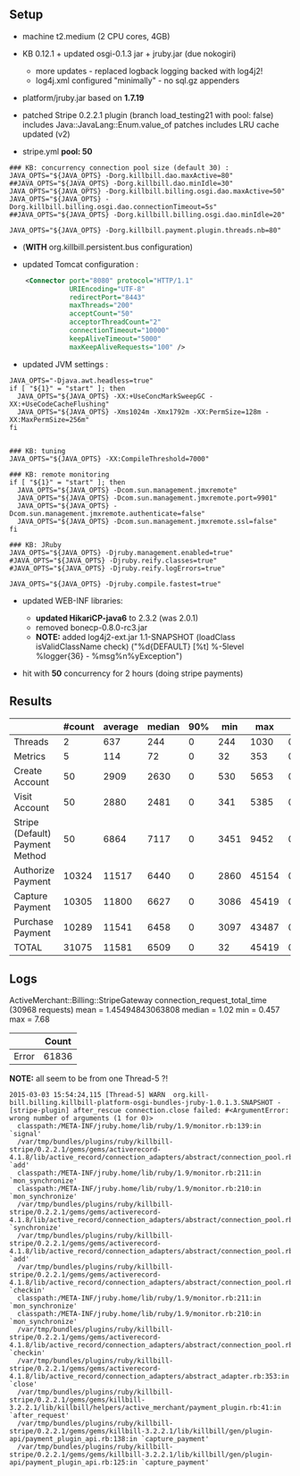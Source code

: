 ## Setup

- machine t2.medium (2 CPU cores, 4GB)

- KB 0.12.1 + updated osgi-0.1.3 jar + jruby.jar (due nokogiri)
  * more updates - replaced logback logging backed with log4j2!
  * log4j.xml configured "minimally" - no sql.gz appenders
- platform/jruby.jar based on **1.7.19** 
- patched Stripe 0.2.2.1 plugin (branch load_testing21 with pool: false)
  includes Java::JavaLang::Enum.value_of patches
  includes LRU cache updated (v2)
  
- stripe.yml **pool: 50**
  
```
### KB: concurrency connection pool size (default 30) :
JAVA_OPTS="${JAVA_OPTS} -Dorg.killbill.dao.maxActive=80"
##JAVA_OPTS="${JAVA_OPTS} -Dorg.killbill.dao.minIdle=30"
JAVA_OPTS="${JAVA_OPTS} -Dorg.killbill.billing.osgi.dao.maxActive=50"
JAVA_OPTS="${JAVA_OPTS} -Dorg.killbill.billing.osgi.dao.connectionTimeout=5s"
##JAVA_OPTS="${JAVA_OPTS} -Dorg.killbill.billing.osgi.dao.minIdle=20"

JAVA_OPTS="${JAVA_OPTS} -Dorg.killbill.payment.plugin.threads.nb=80"
```

- (**WITH** org.killbill.persistent.bus configuration)

- updated Tomcat configuration :
```xml
    <Connector port="8080" protocol="HTTP/1.1"
               URIEncoding="UTF-8"
               redirectPort="8443"
               maxThreads="200"
               acceptCount="50"
               acceptorThreadCount="2"
               connectionTimeout="10000"
               keepAliveTimeout="5000"
               maxKeepAliveRequests="100" />
```

- updated JVM settings :
```
JAVA_OPTS="-Djava.awt.headless=true"
if [ "${1}" = "start" ]; then
  JAVA_OPTS="${JAVA_OPTS} -XX:+UseConcMarkSweepGC -XX:+UseCodeCacheFlushing"
  JAVA_OPTS="${JAVA_OPTS} -Xms1024m -Xmx1792m -XX:PermSize=128m -XX:MaxPermSize=256m"
fi


### KB: tuning
JAVA_OPTS="${JAVA_OPTS} -XX:CompileThreshold=7000"

### KB: remote monitoring
if [ "${1}" = "start" ]; then
  JAVA_OPTS="${JAVA_OPTS} -Dcom.sun.management.jmxremote"
  JAVA_OPTS="${JAVA_OPTS} -Dcom.sun.management.jmxremote.port=9901"
  JAVA_OPTS="${JAVA_OPTS} -Dcom.sun.management.jmxremote.authenticate=false"
  JAVA_OPTS="${JAVA_OPTS} -Dcom.sun.management.jmxremote.ssl=false"
fi

### KB: JRuby
JAVA_OPTS="${JAVA_OPTS} -Djruby.management.enabled=true"
#JAVA_OPTS="${JAVA_OPTS} -Djruby.reify.classes=true"
#JAVA_OPTS="${JAVA_OPTS} -Djruby.reify.logErrors=true"

JAVA_OPTS="${JAVA_OPTS} -Djruby.compile.fastest=true"
```

- updated WEB-INF libraries:
  * **updated HikariCP-java6** to 2.3.2 (was 2.0.1)
  * removed bonecp-0.8.0-rc3.jar
  * **NOTE:** added log4j2-ext.jar 1.1-SNAPSHOT (loadClass isValidClassName check) 
    ("%d{DEFAULT} [%t] %-5level %logger{36} - %msg%n%yException") 

- hit with **50** concurrency for 2 hours (doing stripe payments)


## Results

|                                 | #count | average | median | 90% |  min |   max |   errors | bandwidth |
| ------------------------------- | ------ | ------- | ------ | --- | ---- | ----- | -------- | --------- |
|                         Threads |      2 |     637 |    244 |   0 |  244 |  1030 | 0.00000% |    0.03/s |
|                         Metrics |      5 |     114 |     72 |   0 |   32 |   353 | 0.00000% |    0.04/s |
|                  Create Account |     50 |    2909 |   2630 |   0 |  530 |  5653 | 0.00000% |    1.32/s |
|                   Visit Account |     50 |    2880 |   2481 |   0 |  341 |  5385 | 0.00000% |     1.8/s |
| Stripe (Default) Payment Method |     50 |    6864 |   7117 |   0 | 3451 |  9452 | 0.00000% |    1.11/s |
|               Authorize Payment |  10324 |   11517 |   6440 |   0 | 2860 | 45154 | 0.00000% |    1.26/s |
|                 Capture Payment |  10305 |   11800 |   6627 |   0 | 3086 | 45419 | 0.00000% |    1.11/s |
|                Purchase Payment |  10289 |   11541 |   6458 |   0 | 3097 | 43487 | 0.00000% |    1.26/s |
|                           TOTAL |  31075 |   11581 |   6509 |   0 |   32 | 45419 | 0.00000% |    3.71/s |


## Logs

ActiveMerchant::Billing::StripeGateway connection_request_total_time (30968 requests) mean = 1.45494843063808 median = 1.02 min = 0.457 max = 7.68

|         | Count |
| ------- | ----- |
|   Error | 61836 |

**NOTE:** all seem to be from one Thread-5 ?!

```
2015-03-03 15:54:24,115 [Thread-5] WARN  org.kill-bill.billing.killbill-platform-osgi-bundles-jruby-1.0.1.3.SNAPSHOT - [stripe-plugin] after_rescue connection.close failed: #<ArgumentError: wrong number of arguments (1 for 0)>
  classpath:/META-INF/jruby.home/lib/ruby/1.9/monitor.rb:139:in `signal'
  /var/tmp/bundles/plugins/ruby/killbill-stripe/0.2.2.1/gems/gems/activerecord-4.1.8/lib/active_record/connection_adapters/abstract/connection_pool.rb:101:in `add'
  classpath:/META-INF/jruby.home/lib/ruby/1.9/monitor.rb:211:in `mon_synchronize'
  classpath:/META-INF/jruby.home/lib/ruby/1.9/monitor.rb:210:in `mon_synchronize'
  /var/tmp/bundles/plugins/ruby/killbill-stripe/0.2.2.1/gems/gems/activerecord-4.1.8/lib/active_record/connection_adapters/abstract/connection_pool.rb:146:in `synchronize'
  /var/tmp/bundles/plugins/ruby/killbill-stripe/0.2.2.1/gems/gems/activerecord-4.1.8/lib/active_record/connection_adapters/abstract/connection_pool.rb:99:in `add'
  /var/tmp/bundles/plugins/ruby/killbill-stripe/0.2.2.1/gems/gems/activerecord-4.1.8/lib/active_record/connection_adapters/abstract/connection_pool.rb:370:in `checkin'
  classpath:/META-INF/jruby.home/lib/ruby/1.9/monitor.rb:211:in `mon_synchronize'
  classpath:/META-INF/jruby.home/lib/ruby/1.9/monitor.rb:210:in `mon_synchronize'
  /var/tmp/bundles/plugins/ruby/killbill-stripe/0.2.2.1/gems/gems/activerecord-4.1.8/lib/active_record/connection_adapters/abstract/connection_pool.rb:363:in `checkin'
  /var/tmp/bundles/plugins/ruby/killbill-stripe/0.2.2.1/gems/gems/activerecord-4.1.8/lib/active_record/connection_adapters/abstract_adapter.rb:353:in `close'
  /var/tmp/bundles/plugins/ruby/killbill-stripe/0.2.2.1/gems/gems/killbill-3.2.2.1/lib/killbill/helpers/active_merchant/payment_plugin.rb:41:in `after_request'
  /var/tmp/bundles/plugins/ruby/killbill-stripe/0.2.2.1/gems/gems/killbill-3.2.2.1/lib/killbill/gen/plugin-api/payment_plugin_api.rb:138:in `capture_payment'
  /var/tmp/bundles/plugins/ruby/killbill-stripe/0.2.2.1/gems/gems/killbill-3.2.2.1/lib/killbill/gen/plugin-api/payment_plugin_api.rb:125:in `capture_payment'
```
